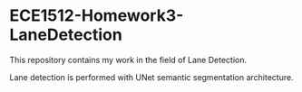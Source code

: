 # ECE1512-Homework3-LaneDetection
This repository contains my work in the field of Lane Detection.

Lane detection is performed with UNet semantic segmentation architecture.
